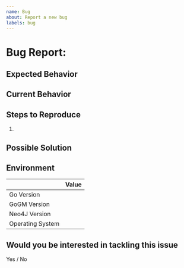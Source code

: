 ```yaml
---
name: Bug
about: Report a new bug 
labels: bug
---
```

# Bug Report: 
<!-- Provide a clear description of the issue -->

## Expected Behavior
<!-- Describe the incorrect behavior -->

## Current Behavior
<!-- Describe the correct behavior -->

## Steps to Reproduce
<!-- Example code is appreciated! -->
1. 

## Possible Solution
<!-- (if applicable) -->
<!-- Can you identify the location in the source where the problem exists? -->

## Environment
<!-- Please fill out some details about your environment -->
|                  | Value |
|------------------|-------|
| Go Version       |       |
| GoGM Version     |       |
| Neo4J Version    |       |
| Operating System |       |

## Would you be interested in tackling this issue
Yes / No
